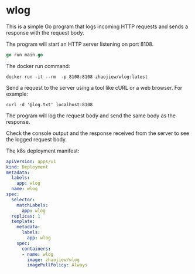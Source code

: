 # wlog
This is a simple Go program that logs incoming HTTP requests and sends a response with the request body.

The program will start an HTTP server listening on port 8108.

```go
go run main.go
```

The docker run command:

```shell
docker run -it --rm  -p 8108:8108 zhaojiew/wlog:latest
```

Send a request to the server using a tool like cURL or a web browser. For example:

```shell
curl -d '@log.txt' localhost:8108
```
The program will log the request body and send the same body as the response.

Check the console output and the response received from the server to see the logged request body.

The k8s deployment manifest:

```yaml
apiVersion: apps/v1
kind: Deployment
metadata:
  labels:
    app: wlog
  name: wlog
spec:
  selector:
    matchLabels:
      app: wlog
  replicas: 1
  template:
    metadata:
      labels:
        app: wlog
    spec:
      containers:
      - name: wlog
        image: zhaojiew/wlog
        imagePullPolicy: Always
```